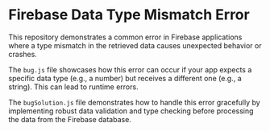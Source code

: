 # Firebase Data Type Mismatch Error

This repository demonstrates a common error in Firebase applications where a type mismatch in the retrieved data causes unexpected behavior or crashes.

The `bug.js` file showcases how this error can occur if your app expects a specific data type (e.g., a number) but receives a different one (e.g., a string). This can lead to runtime errors.

The `bugSolution.js` file demonstrates how to handle this error gracefully by implementing robust data validation and type checking before processing the data from the Firebase database.